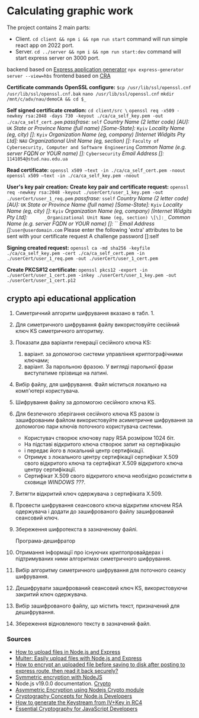 # Calculating graphic work

The project contains 2 main parts:

- Client. `cd client && npm i && npm run start` command will run simple react app on 2022 port.
- Server. `cd ../server && npm i && npm run start:dev` command will start express server on 3000 port.

backend based on [Express application generator](https://expressjs.com/en/starter/generator.html)
`npx express-generator server --view=hbs`
frontend based on [CRA](https://create-react-app.dev/docs/getting-started)

<!--  The solution is monolith app on nodejs and express. -->
<!-- The frontend is implemented on handlebars. -->

**Certificate commands**
**OpenSSL configure:**
`$cp /usr/lib/ssl/openssl.cnf /usr/lib/ssl/openssl.cnf.bak`
`nano /usr/lib/ssl/openssl.cnf`
`mkdir /mnt/c/adv/nau/demoCA && cd $_`

**Self signed certificate creation:** `cd client/src \`
`openssl req -x509 -newkey rsa:2048 -days 730 -keyout ./ca/ca_self_key.pem -out ./ca/ca_self_cert.pem`
_passfrase:_ `self`
_Country Name (2 letter code) \[AU\]:_ `UK`
_State or Province Name (full name) \[Some-State\]:_ `Kyiv`
_Locality Name (eg, city) \[\]:_ `Kyiv`
_Organization Name (eg, company) \[Internet Widgits Pty Ltd\]:_ `NAU`
_Organizational Unit Name (eg, section) \[\]:_ `Faculty of Cybersecurity, Computer and Software Engineering`
_Common Name (e.g. server FQDN or YOUR name) \[\]:_ `Cybersecurity`
_Email Address \[\]:_ `1141054@stud.nau.edu.ua`

**Read certificate:**
`openssl x509 –text -in ./ca/ca_self_cert.pem -noout`
`openssl x509 –text -in ./ca/ca_self_key.pem -noout`

**User's key pair creation:**
**Create key pair and certificate request:**
`openssl req -newkey rsa:2048 -keyout ./userCert/user_1_key.pem -out ./userCert/user_1_req.pem`
_passfrase:_ `sself`
_Country Name (2 letter code) \[AU\]:_ `UK`
_State or Province Name (full name) \[Some-State\]:_ `Kyiv`
_Locality Name (eg, city) \[\]:_ `Kyiv`
_Organization Name (eg, company) \[Internet Widgits Pty Ltd\]:_ `      _Organizational Unit Name (eg, section) \[\]:_`
_Common Name (e.g. server FQDN or YOUR name) \[\]:_ ``      _Email Address \[\]:_`user@userdomain.com`
Please enter the following 'extra' attributes
to be sent with your certificate request
A challenge password []:self

**Signing created request:**
`openssl ca -md sha256 -keyfile ./ca/ca_self_key.pem -cert ./ca/ca_self_cert.pem -in ./userCert/user_1_req.pem -out ./userCert/user_1_cert.pem`

**Create PKCS#12 certificate:**
`openssl pkcs12 -export -in ./userCert/user_1_cert.pem -inkey ./userCert/user_1_key.pem -out ./userCert/user_1_cert.p12`

## crypto api educational application

1. Симетричний алгоритм шифрування вказано в табл. 1.
2. Для симетричного шифрування файлу використовуйте сесійний ключ KS симетричного алгоритму.
3. Показати два варіанти генерації сесійного ключа KS:
   1. варіант. за допомогою системи управління криптографічними ключами;
   2. варіант. За парольною фразою. У вигляді парольної фрази виступатиме прізвище на латині.
4. Вибір файлу, для шифрування. Файл міститься локально на комп'ютері користувача.
5. Шифрування файлу за допомогою сесійного ключа KS.
6. Для безпечного зберігання сесійного ключа KS разом із зашифрованим файлом використовуйте асиметричне шифрування за допомогою пари ключів поточного користувача системи.
   - Користувач створює ключову пару RSA розміром 1024 біт.
   - На підставі відкритого ключа створює запит на сертифікацію
   - і передає його в локальний центр сертифікації.
   - Отримує з локального центру сертифікації сертифікат Х.509 свого відкритого ключа та сертифікат Х.509 відкритого ключа центру сертифікації.
   - Сертифікат Х.509 свого відкритого ключа необхідно розмістити в сховище _WINDOWS ???_.
7. Витягти відкритий ключ одержувача з сертифіката Х.509.
8. Провести шифрування сеансового ключа відкритим ключем RSA одержувача і додати до зашифрованого файлу зашифрований сеансовий ключ.
9. Збереження шифротекста в зазначеному файлі.

   Програма-дешифратор

10. Отримання інформації про існуючих криптопровайдерах і підтримуваних ними алгоритмах симетричного шифрування.
11. Вибір алгоритму симетричного шифрування для поточного сеансу шифрування.
12. Дешифрувати зашифрований сеансовий ключ KS, використовуючи закритий ключ одержувача.
13. Вибір зашифрованого файлу, що містить текст, призначений для дешифрування.
14. Збереження відновленого тексту в зазначений файл.

### Sources

- [How to upload files in Node.js and Express](https://attacomsian.com/blog/uploading-files-nodejs-express)
- [Multer: Easily upload files with Node.js and Express](https://blog.logrocket.com/multer-nodejs-express-upload-file/)
- [How to encrypt an uploaded file before saving to disk after posting to express route, then read it back securely?](https://stackoverflow.com/questions/59043812/how-to-encrypt-an-uploaded-file-before-saving-to-disk-after-posting-to-express-r)
- [Symmetric encryption with NodeJS](https://stackoverflow.com/questions/41043878/symmetric-encryption-with-nodejs)
- Node.js v19.0.0 documentation. [Crypto](https://nodejs.org/api/crypto.html)
- [Asymmetric Encryption using Nodejs Crypto module](https://stackoverflow.com/questions/54087514/asymmetric-encryption-using-nodejs-crypto-module)
- [Cryptography Concepts for Node.js Developers](https://fireship.io/lessons/node-crypto-examples/)
- [How to generate the Keystream from IV+Key in RC4](https://crypto.stackexchange.com/questions/80596/how-to-generate-the-keystream-from-ivkey-in-rc4)
- [Essential Cryptography for JavaScript Developers](https://github.com/PacktPublishing/Essential-Cryptography-for-JavaScript-Developers)
